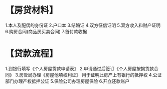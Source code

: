 

【房贷材料】
===============
1.本人及配偶的身份证
2.户口本
3.结婚证
4.双方征信证明
5.双方收入和财产证明
6.购房合同(商品房买卖合同)
7.首付款收据






【贷款流程】
=================
1.到银行填写《个人房屋贷款申请表》
2.申请通过后签订《个人房屋按揭贷款合同》
3.房管局办理《房屋他项权利证》 用于证明此房产上有银行的抵押权
4.公证部门办理产权抵押公证
5.保险公司办理房屋保险
6.开立还款账户

















